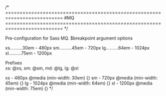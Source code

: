 /* ==========================================================================
   #MQ
   ========================================================================== */





Pre-configuration for Sass MQ.
$breakpoint argument options 

xs..........30em - 480px
sm..........45em - 720px
lg..........64em - 1024px
xl..........75em - 1200px






Prefixes  
xs:   \@xs,
sm:   \@sm,
md:   \@lg,
lg:   \@xl





xs - 480px
@media (min-width: 30em) {}
sm - 720px
@media (min-width: 45em) {}
lg - 1024px
@media (min-width: 64em) {}
xl - 1200px
@media (min-width: 75em) {} 
*/